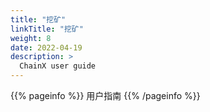 ```yaml
---
title: "挖矿"
linkTitle: "挖矿"
weight: 8
date: 2022-04-19
description: >
  ChainX user guide
---
```


{{% pageinfo %}}
用户指南
{{% /pageinfo %}}

